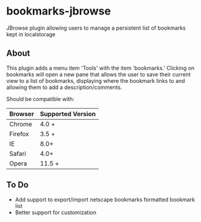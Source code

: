 # bookmarks-jbrowse
JBrowse plugin allowing users to manage a persistent list of bookmarks kept in localstorage

## About
This plugin adds a menu item 'Tools' with the item 'bookmarks.' Clicking on bookmarks will open a new pane that allows the user to save their current view to a list of bookmarks, displaying where the bookmark links to and allowing them to add a description/comments. 

Should be compatible with:

| Browser | Supported Version|
|---------|------------------|
| Chrome | 4.0 + |
| Firefox | 3.5 + |
| IE | 8.0+ |
|Safari | 4.0+ |
|Opera | 11.5 + |

## To Do

* Add support to export/import netscape bookmarks formatted bookmark list
* Better support for customization
